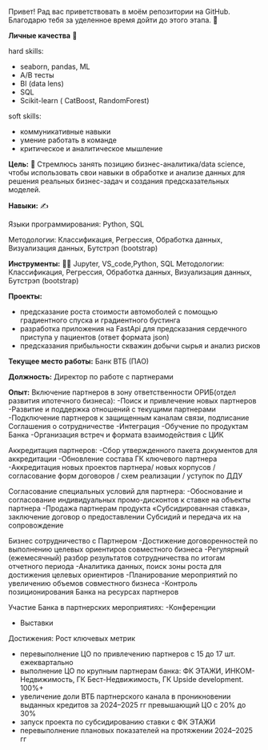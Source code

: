 Привет! Рад вас приветствовать в моём репозитории на GitHub. Благодарю тебя за уделенное время дойти до этого этапа. :wave:

**Личные качества** :hugs:

hard skills:
- seaborn, pandas, ML
- A/B тесты
- BI (data lens)
- SQL
- Scikit-learn ( CatBoost, RandomForest)

soft skills:
- коммуникативные навыки
- умение работать в команде
- критическое и аналитическое мышление

**Цель:**  :dart:
Стремлюсь занять позицию бизнес-аналитика/data science, чтобы использовать свои навыки в обработке и анализе данных для решения реальных бизнес-задач и создания предсказательных моделей.

**Навыки:** :writing_hand:

Языки программирования: Python, SQL

Методологии: Классификация, Регрессия, Обработка данных, Визуализация данных, Бутстрэп (bootstrap)

**Инструменты:** :man_technologist:
Jupyter, VS_code,Python, SQL
Методологии: Классификация, Регрессия, Обработка данных, Визуализация данных, Бутстрэп (bootstrap)


**Проекты:**
- предсказание роста стоимости автомоболей с помощью градиентного спуска и градиентного бустинга
- разработка приложения на FastApi для предсказания сердечного приступа у пациентов (ответ формата json)
- предсказания прибыльности скважин добычи сырья и анализ рисков


**Текущее место работы:** Банк ВТБ (ПАО)

**Должность:** Директор по работе с партнерами

**Опыт:**
Включение партнеров в зону ответственности ОРИБ(отдел развития ипотечного бизнеса):
-Поиск и привлечение новых партнеров
-Развитие и поддержка отношений с текущими партнерами
-Подключение партнеров к защищенным каналам связи, подписание Соглашения о сотрудничестве
-Интеграция
-Обучение по продуктам Банка
-Организация встреч и формата взаимодействия с ЦИК

Аккредитация партнеров:
-Сбор утвержденного пакета документов для аккредитации
-Обновление состава  ГК ключевого партнера
-Аккредитация новых проектов партнера/ новых корпусов / согласование форм договоров / схем реализации / уступок по ДДУ

Согласование специальных условий для партнера:
-Обоснование и согласование индивидуальных промо-дисконтов к ставке на объекты партнера
-Продажа партнерам продукта «Субсидированная ставка», заключение договор о предоставлении Субсидий и передача их на сопровождение

Бизнес сотрудничество с Партнером
-Достижение договоренностей по выполнению целевых ориентиров совместного бизнеса
-Регулярный (ежемесячный) разбор результатов сотрудничества по итогам отчетного периода
-Аналитика данных, поиск зоны роста для достижения целевых ориентиров
-Планирование мероприятий по увеличению объемов совместного бизнеса
-Контроль позиционирования Банка на ресурсах партнеров


Участие Банка в партнерских мероприятиях:
-Конференции
- Выставки

Достижения:
Рост ключевых метрик
- перевыполнение ЦО по привлечению партнеров с 15 до 17 шт. ежеквартально
- выполнение ЦО по крупным партнерам банка: ФК ЭТАЖИ, ИНКОМ-Недвижимость, ГК Бест-Недвижимость, ГК Upside development. 100%+
- увеличение доли ВТБ партнерского канала в проникновении выданных кредитов за 2024–2025 гг превышающий ЦО с 20% до 30%
- запуск проекта по субсидированию ставки с ФК ЭТАЖИ
- перевыполнение плановых показателей на протяжении 2024–2025 гг
